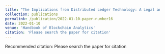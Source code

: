 ```yaml
---
title: "The Implications from Distributed Ledger Technology: A Legal and economical aspect"
collection: publications
permalink: /publication/2022-01-10-paper-number16
date: 2022-01-10
venue: 'Handbook of Blockchain Analytics'
citation: 'Please search the paper for citation'
---
```

Recommended citation: Please search the paper for citation